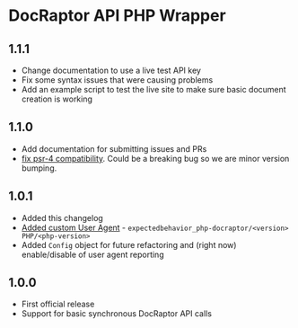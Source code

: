 # DocRaptor API PHP Wrapper

## 1.1.1
* Change documentation to use a live test API key
* Fix some syntax issues that were causing problems
* Add an example script to test the live site to make sure basic document creation is working

## 1.1.0
* Add documentation for submitting issues and PRs
* [fix psr-4 compatibility](https://github.com/expectedbehavior/php-docraptor/pull/33). Could be a breaking bug so we are minor version bumping.

## 1.0.1
* Added this changelog
* [Added custom User Agent](https://github.com/expectedbehavior/php-docraptor/pull/31) - `expectedbehavior_php-docraptor/<version> PHP/<php-version>`
* Added `Config` object for future refactoring and (right now) enable/disable of user agent reporting

## 1.0.0
* First official release
* Support for basic synchronous DocRaptor API calls
